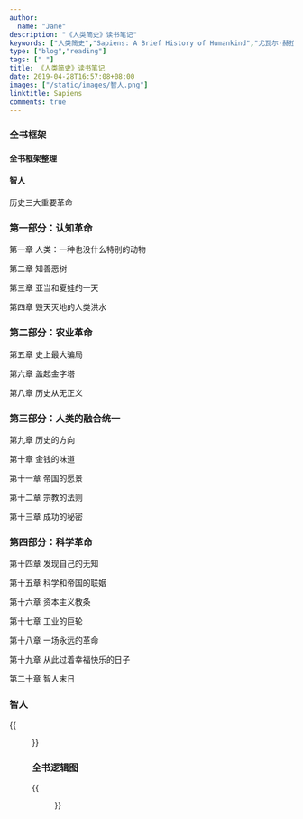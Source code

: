```yaml
---
author:
  name: "Jane"
description: "《人类简史》读书笔记"
keywords: ["人类简史","Sapiens: A Brief History of Humankind","尤瓦尔·赫拉利"]
type: ["blog","reading"]
tags: [" "]
title: 《人类简史》读书笔记
date: 2019-04-28T16:57:08+08:00
images: ["/static/images/智人.png"]
linktitle: Sapiens
comments: true
---
```


### 全书框架

#### 全书框架整理


#### 智人


历史三大重要革命

### 第一部分：认知革命

第一章 人类：一种也没什么特别的动物

第二章 知善恶树

第三章 亚当和夏娃的一天


第四章 毁天灭地的人类洪水

### 第二部分：农业革命

第五章 史上最大骗局

第六章 盖起金字塔

第八章 历史从无正义

### 第三部分：人类的融合统一

第九章 历史的方向

第十章 金钱的味道

第十一章 帝国的愿景

第十二章 宗教的法则

第十三章 成功的秘密




### 第四部分：科学革命
第十四章 发现自己的无知

第十五章 科学和帝国的联姻

第十六章 资本主义教条

第十七章 工业的巨轮 

第十八章 一场永远的革命

第十九章 从此过着幸福快乐的日子

第二十章 智人末日


### 智人

<!-- {{<figure src="/images/logo1.png" alt="logo image" height="200" width="200">}} -->

{{<figure src="/images/HomoSapiens.png" alt="HomoSapiens">}}

### 全书逻辑图

{{<figure src="/images/history.png" alt="history">}}


